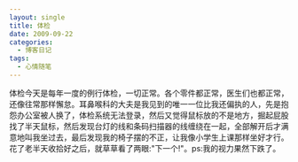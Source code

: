 ```yaml
---
layout: single
title: 体检
date: 2009-09-22
categories:
  - 博客日记
tags:
  - 心情随笔
---
```


体检今天是每年一度的例行体检，一切正常。各个零件都正常，医生们也都正常，还像往常那样懈怠。耳鼻喉科的大夫是我见到的唯一一位比我还偏执的人，先是抱怨办公室被人换了，体检系统无法登录，然后又觉得鼠标放的不是地方，掘起屁股找了半天鼠标，然后发现台灯的线和条码扫描器的线缠绕在一起，全部解开后才满意地叫我坐过去，最后发现我的椅子摆的不正，让我像小学生上课那样坐好才行。花了老半天收拾好之后，就草草看了两眼&#58;\"下一个!\"。ps&#58;我的视力果然下跌了。
